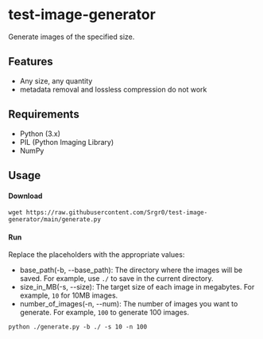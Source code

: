 # test-image-generator
Generate images of the specified size.

## Features
- Any size, any quantity
- metadata removal and lossless compression do not work

## Requirements
- Python (3.x)
- PIL (Python Imaging Library)
- NumPy

## Usage
#### Download
```
wget https://raw.githubusercontent.com/Srgr0/test-image-generator/main/generate.py
```
#### Run
Replace the placeholders with the appropriate values:

- base_path(-b, --base_path): The directory where the images will be saved. For example, use `./` to save in the current directory.
- size_in_MB(-s, --size): The target size of each image in megabytes. For example, `10` for 10MB images.
- number_of_images(-n, --num): The number of images you want to generate. For example, `100` to generate 100 images.
```
python ./generate.py -b ./ -s 10 -n 100
```
